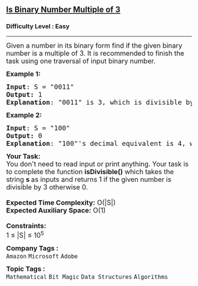 <h2><a href="https://www.geeksforgeeks.org/problems/is-binary-number-multiple-of-30654/1?page=4&company=Amazon&difficulty=Easy&sortBy=submissions">Is Binary Number Multiple of 3</a></h2><h3>Difficulty Level : Easy</h3><hr><div class="problems_problem_content__Xm_eO"><p><span style="font-size: 18px;">Given a number in its binary form find if the given binary number is a multiple of 3. It is recommended to finish the task using one traversal of input binary number.</span></p>
<p><span style="font-size: 18px;"><strong>Example 1:</strong></span></p>
<pre><span style="font-size: 18px;"><strong>Input</strong>: S = "0011"
<strong>Output:</strong> 1
<strong>Explanation</strong>: "0011" is 3, which is divisible by 3.
</span></pre>
<p><span style="font-size: 18px;"><strong>Example 2:</strong></span></p>
<pre><span style="font-size: 18px;"><strong>Input</strong>: S = "100"
<strong>Output:</strong> 0
<strong>Explanation</strong>: "100"'s decimal equivalent is 4, which is not divisible by 3.
</span></pre>
<p><span style="font-size: 18px;"><strong>Your Task:&nbsp;&nbsp;</strong><br>You don't need to read input or print anything. Your task is to complete the function&nbsp;<strong>isDivisible()</strong>&nbsp;which takes the string <strong>s&nbsp;</strong>as inputs and returns 1 if the given number is divisible by 3 otherwise 0.<br><br><strong>Expected Time Complexity:</strong>&nbsp;O(|S|)<br><strong>Expected Auxiliary Space:</strong>&nbsp;O(1)<br><br><strong>Constraints:</strong><br>1 ≤ |S| ≤ 10<sup>5</sup></span></p></div><p><span style=font-size:18px><strong>Company Tags : </strong><br><code>Amazon</code>&nbsp;<code>Microsoft</code>&nbsp;<code>Adobe</code>&nbsp;<br><p><span style=font-size:18px><strong>Topic Tags : </strong><br><code>Mathematical</code>&nbsp;<code>Bit Magic</code>&nbsp;<code>Data Structures</code>&nbsp;<code>Algorithms</code>&nbsp;